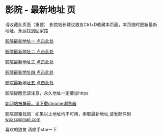 # 影院 - 最新地址 页

请收藏此页面（重要）
影院站长建议狼友Ctrl+D收藏本页面，本页随时更新最新地址，永远找到回家路

[影院最新地址一 点击此处](https://5zpqav.top/) 

[影院最新地址二 点击此处](https://5mvvdf.top/) 

[影院最新地址三 点击此处](https://5ofkpb.top/) 

[影院最新地址四 点击此处](https://5mvvdf.top/) 

[影院最新地址五 点击此处](https://5zpqav.top/) 

影院提醒您请注意，永久地址一定要加https

[如网站被屏蔽，请下载chrome浏览器](https://8xe23.com/chrome_93.0.4577.82.apk) 

影院邮箱找回：如果以上地址均不可用，索取最新地址,请发邮件到 woxsx@mail.com

喜欢的狼友 请顺手star一下
